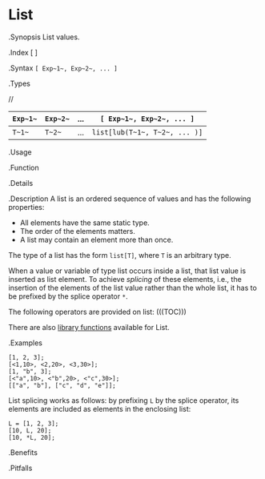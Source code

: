 # List

.Synopsis
List values.

.Index
[ ]

.Syntax
`[ Exp~1~, Exp~2~, ... ]`

.Types

//


|  `Exp~1~` |  `Exp~2~` |  ...  |  `[ Exp~1~, Exp~2~, ... ]`    |
| --- | --- | --- | --- |
| `T~1~`    | `T~2~`    |  ...  |  `list[lub(T~1~, T~2~, ... )]`  |


.Usage

.Function

.Details

.Description
A list is an ordered sequence of values and has the following properties:

*  All elements have the same static type.
*  The order of the elements matters.
*  A list may contain an element more than once.


The type of a list has the form `list[T]`,
where `T` is an arbitrary type.

When a value or variable of type list occurs inside a list, that list value is inserted as list element.
To achieve _splicing_ of these elements, i.e., the insertion of the elements of the list value rather than the whole list,
it has to be prefixed by the splice operator `*`.

The following operators are provided on list:
(((TOC)))

There are also [library functions]((Library:List)) available for List.

.Examples
```rascal-shell
[1, 2, 3];
[<1,10>, <2,20>, <3,30>];
[1, "b", 3];
[<"a",10>, <"b",20>, <"c",30>];
[["a", "b"], ["c", "d", "e"]];
```
List splicing works as follows: by prefixing `L` by the splice operator, its elements are included as elements in the enclosing list:
```rascal-shell
L = [1, 2, 3];
[10, L, 20];
[10, *L, 20];
```

.Benefits

.Pitfalls

